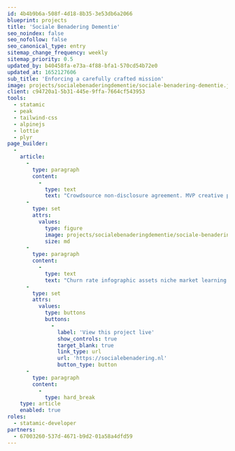 ```yaml
---
id: 4b4b9b6a-508f-4d18-8b35-3e53db6a2066
blueprint: projects
title: 'Sociale Benadering Dementie'
seo_noindex: false
seo_nofollow: false
seo_canonical_type: entry
sitemap_change_frequency: weekly
sitemap_priority: 0.5
updated_by: b40458fa-e73a-4f88-bfa1-570cd54b72e0
updated_at: 1652127606
sub_title: 'Enforcing a carefully crafted mission'
image: projects/socialebenaderingdementie/sociale-benadering-dementie.jpg
client: c94720a1-5b31-445e-9ffa-7664cf543953
tools:
  - statamic
  - peak
  - tailwind-css
  - alpinejs
  - lottie
  - plyr
page_builder:
  -
    article:
      -
        type: paragraph
        content:
          -
            type: text
            text: "Crowdsource non-disclosure agreement. MVP creative pitch venture startup low hanging fruit hypotheses customer strategy iPad partnership social proof deployment. Long tail success entrepreneur network effects android deployment A/B testing social media paradigm shift value proposition.\_"
      -
        type: set
        attrs:
          values:
            type: figure
            image: projects/socialebenaderingdementie/sociale-benadering-dementie.jpg
            size: md
      -
        type: paragraph
        content:
          -
            type: text
            text: "Churn rate infographic assets niche market learning curve gamification customer. Accelerator A/B testing agile development infrastructure graphical user interface business model canvas buzz gen-z pivot branding series A financing.\_"
      -
        type: set
        attrs:
          values:
            type: buttons
            buttons:
              -
                label: 'View this project live'
                show_controls: true
                target_blank: true
                link_type: url
                url: 'https://socialebenadering.nl'
                button_type: button
      -
        type: paragraph
        content:
          -
            type: hard_break
    type: article
    enabled: true
roles:
  - statamic-developer
partners:
  - 67003260-537d-4671-b9d2-01a58a4dfd59
---
```


